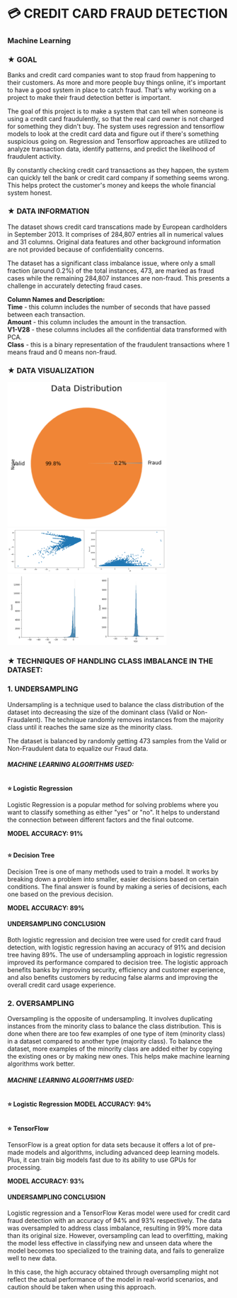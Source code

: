 # 💳 CREDIT CARD FRAUD DETECTION
### Machine Learning

### ★ GOAL

Banks and credit card companies want to stop fraud from happening to their customers. As more and more people buy things online, it's important to have a good system in place to catch fraud. That's why working on a project to make their fraud detection better is important. 

The goal of this project is to make a system that can tell when someone is using a credit card fraudulently, so that the real card owner is not charged for something they didn't buy. The system uses regression and tensorflow models to look at the credit card data and figure out if there's something suspicious going on. Regression and Tensorflow approaches are utilized to analyze transaction data, identify patterns, and predict the likelihood of fraudulent activity.

By constantly checking credit card transactions as they happen, the system can quickly tell the bank or credit card company if something seems wrong. This helps protect the customer's money and keeps the whole financial system honest.


### ★ DATA INFORMATION

The dataset shows credit card transcations made by European cardholders in September 2013. It comprises of 284,807 entries all in numerical values and 31 columns. Original data features and other background information are not provided because of confidentiality concerns. 

The dataset has a significant class imbalance issue, where only a small fraction (around 0.2%) of the total instances, 473, are marked as fraud cases while the remaining 284,807 instances are non-fraud. This presents a challenge in accurately detecting fraud cases.
 
**Column Names and Description:**
<br>**Time** - this column includes the number of seconds that have passed between each transaction.
<br>**Amount** - this column includes the amount in the transaction.
<br>**V1-V28** - these columns includes all the confidential data transformed with PCA.
<br>**Class** - this is a binary representation of the fraudulent transactions where 1 means fraud and 0 means non-fraud.


### ★ DATA VISUALIZATION

<img src="./src/data.png" style="max-width: 360px"/>
<img src="./src/8.png" style="max-width: 360px"/>
<img src="./src/7.png" style="max-width: 360px"/>

### ★ TECHNIQUES OF HANDLING CLASS IMBALANCE IN THE DATASET:

### 1. UNDERSAMPLING

Undersampling is a technique used to balance the class distribution of the dataset into decreasing the size of the dominant class (Valid or Non-Fraudalent). The technique randomly removes instances from the majority class until it reaches the same size as the minority class.

The dataset is balanced by randomly getting 473 samples from the Valid or Non-Fraudulent data to equalize our Fraud data.

#### *MACHINE LEARNING ALGORITHMS USED:*
<br> **⭐ Logistic Regression** 

Logistic Regression is a popular method for solving problems where you want to classify something as either "yes" or "no". It helps to understand the connection between different factors and the final outcome. 

**MODEL ACCURACY: 91%**


<br> **⭐ Decision Tree** 

Decision Tree is one of many methods used to train a model. It works by breaking down a problem into smaller, easier decisions based on certain conditions. The final answer is found by making a series of decisions, each one based on the previous decision. 

**MODEL ACCURACY: 89%** 

#### UNDERSAMPLING CONCLUSION
Both logistic regression and decision tree were used for credit card fraud detection, with logistic regression having an accuracy of 91% and decision tree having 89%. The use of undersampling approach in logistic regression improved its performance compared to decision tree. The logistic approach benefits banks by improving security, efficiency and customer experience, and also benefits customers by reducing false alarms and improving the overall credit card usage experience.


### 2. OVERSAMPLING

Oversampling is the opposite of undersampling. It involves duplicating instances from the minority class to balance the class distribution. This is done when there are too few examples of one type of item (minority class) in a dataset compared to another type (majority class). To balance the dataset, more examples of the minority class are added either by copying the existing ones or by making new ones. This helps make machine learning algorithms work better.

#### *MACHINE LEARNING ALGORITHMS USED:*
<br> **⭐ Logistic Regression** 
**MODEL ACCURACY: 94%** 

<br> **⭐ TensorFlow** 

TensorFlow is a great option for data sets because it offers a lot of pre-made models and algorithms, including advanced deep learning models. Plus, it can train big models fast due to its ability to use GPUs for processing.

**MODEL ACCURACY: 93%** 

#### UNDERSAMPLING CONCLUSION
Logistic regression and a TensorFlow Keras model were used for credit card fraud detection with an accuracy of 94% and 93% respectively. The data was oversampled to address class imbalance, resulting in 99% more data than its original size. However, oversampling can lead to overfitting, making the model less effective in classifying new and unseen data where the model becomes too specialized to the training data, and fails to generalize well to new data.

In this case, the high accuracy obtained through oversampling might not reflect the actual performance of the model in real-world scenarios, and caution should be taken when using this approach.



